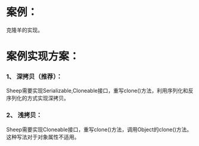 # 案例：

   克隆羊的实现。
  
# 案例实现方案：

### 1、 深拷贝（推荐）：

   Sheep需要实现Serializable,Cloneable接口，重写clone()方法，利用序列化和反序列化的方式实现深拷贝。

### 2、 浅拷贝：

   Sheep需要实现Cloneable接口，重写clone()方法，调用Object的clone()方法。这种写法对于对象属性不适用。

